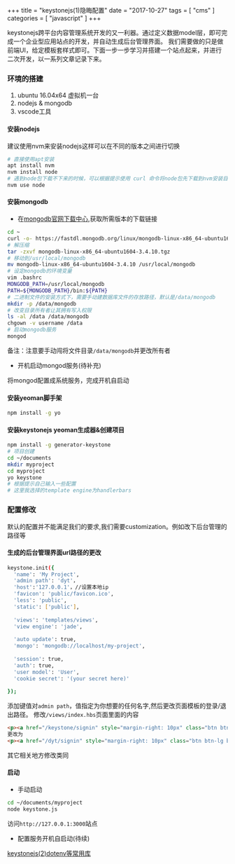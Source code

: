 +++
title = "keystonejs(1)隐晦配置"
date = "2017-10-27"
tags = [ "cms" ]
categories = [ "javascript" ]
+++

keystonejs跨平台内容管理系统开发的又一利器。通过定义数据model层，即可完成一个企业型应用站点的开发，并自动生成后台管理界面。
我们需要做的只是做前端UI，给定模板套样式即可。下面一步一步学习并搭建一个站点起来，并进行二次开发，以一系列文章记录下来。
<!--more-->
### 环境的搭建

1. ubuntu 16.04x64 虚拟机一台
2. nodejs & mongodb
3. vscode工具

#### 安装nodejs
建议使用nvm来安装nodejs这样可以在不同的版本之间进行切换

```bash
# 直接使用apt安装
apt install nvm
nvm install node
# 遇到node包下载不下来的时候，可以根据提示使用 curl 命令将node包先下载到nvm安装目录下的cache文件夹下
nvm use node
```

#### 安装mongodb

* 在[mongodb官网下载中心](https://www.mongodb.com/download-center#community "点我访问"),获取所需版本的下载链接

```bash
cd ~
curl -o- https://fastdl.mongodb.org/linux/mongodb-linux-x86_64-ubuntu1604-3.4.10.tgz | bash
# 解压缩
tar -zxvf mongodb-linux-x86_64-ubuntu1604-3.4.10.tgz
# 移动到/usr/local/mongodb
mv mongodb-linux-x86_64-ubuntu1604-3.4.10 /usr/local/mongodb
# 设定mongodb的环境变量
vim .bashrc
MONGODB_PATH=/usr/local/mongodb
PATH=${MONGODB_PATH}/bin:${PATH}
# 二进制文件的安装方式下，需要手动建数据库文件的存放路径，默认是/data/mongodb
mkdir -p /data/mongodb
# 改变目录所有者让其拥有写入权限
ls -al /data /data/mongodb
chgown -v username /data 
# 启动mongodb服务
mongod
```

备注：注意要手动闯将文件目录`/data/mongodb`并更改所有者

* 开机启动mongod服务(待补充)

将mongod配置成系统服务，完成开机自启动

#### 安装yeoman脚手架

```bash
npm install -g yo
```

#### 安装keystonejs yeoman生成器&创建项目

```bash
npm install -g generator-keystone
# 项目创建
cd ~/documents
mkdir myproject
cd myproject
yo keystone
# 根据提示自己输入一些配置
# 这里我选择的template engine为handlerbars
```

### 配置修改

默认的配置并不能满足我们的要求,我们需要customization。例如改下后台管理的路径等

#### 生成的后台管理界面url路径的更改

```bash
keystone.init({
  'name': 'My Project',
  'admin path': 'dyt'，
  'host':'127.0.0.1'，//设置本地ip
  'favicon': 'public/favicon.ico',
  'less': 'public',
  'static': ['public'],
  
  'views': 'templates/views',
  'view engine': 'jade',
  
  'auto update': true,
  'mongo': 'mongodb://localhost/my-project',
  
  'session': true,
  'auth': true,
  'user model': 'User',
  'cookie secret': '(your secret here)'
  
});
```

添加键值对`admin path`，值指定为你想要的任何名字,然后更改页面模板的登录/退出路径。 
修改`/views/index.hbs`页面里面的内容

```html
<p><a href="/keystone/signin" style="margin-right: 10px" class="btn btn-lg btn-primary">Sign in</a> to use the Admin UI.</p>
更改为
<p><a href="/dyt/signin" style="margin-right: 10px" class="btn btn-lg btn-primary">Sign in</a> to use the Admin UI.</p>
```

其它相关地方修改类同

#### 启动

* 手动启动

```bash
cd ~/documents/myproject
node keystone.js
```

访问`http://127.0.0.1:3000`站点

* 配置服务开机自启动(待续)

[keystonejs(2)dotenv等常用库](/javascript/keystonejs2.html '点我访问')
